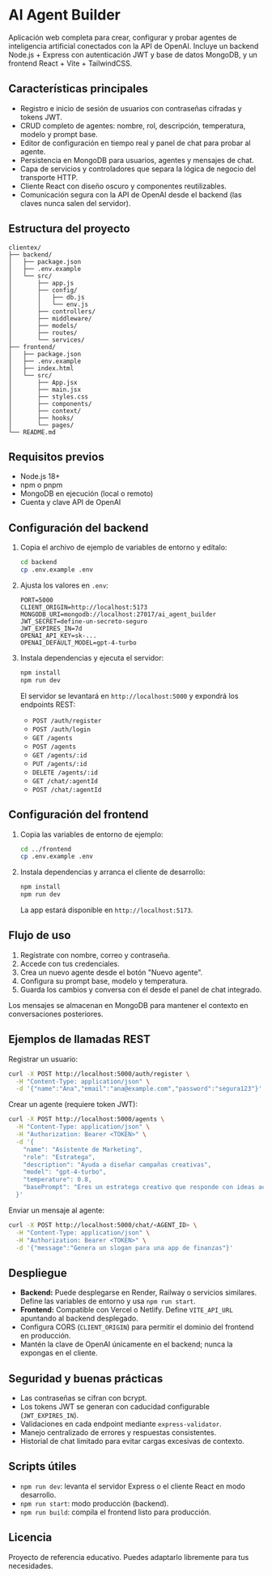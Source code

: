 # AI Agent Builder

Aplicación web completa para crear, configurar y probar agentes de inteligencia artificial conectados con la API de OpenAI. Incluye un backend Node.js + Express con autenticación JWT y base de datos MongoDB, y un frontend React + Vite + TailwindCSS.

## Características principales

- Registro e inicio de sesión de usuarios con contraseñas cifradas y tokens JWT.
- CRUD completo de agentes: nombre, rol, descripción, temperatura, modelo y prompt base.
- Editor de configuración en tiempo real y panel de chat para probar al agente.
- Persistencia en MongoDB para usuarios, agentes y mensajes de chat.
- Capa de servicios y controladores que separa la lógica de negocio del transporte HTTP.
- Cliente React con diseño oscuro y componentes reutilizables.
- Comunicación segura con la API de OpenAI desde el backend (las claves nunca salen del servidor).

## Estructura del proyecto

```
clientex/
├── backend/
│   ├── package.json
│   ├── .env.example
│   └── src/
│       ├── app.js
│       ├── config/
│       │   ├── db.js
│       │   └── env.js
│       ├── controllers/
│       ├── middleware/
│       ├── models/
│       ├── routes/
│       └── services/
├── frontend/
│   ├── package.json
│   ├── .env.example
│   ├── index.html
│   └── src/
│       ├── App.jsx
│       ├── main.jsx
│       ├── styles.css
│       ├── components/
│       ├── context/
│       ├── hooks/
│       └── pages/
└── README.md
```

## Requisitos previos

- Node.js 18+
- npm o pnpm
- MongoDB en ejecución (local o remoto)
- Cuenta y clave API de OpenAI

## Configuración del backend

1. Copia el archivo de ejemplo de variables de entorno y edítalo:

   ```bash
   cd backend
   cp .env.example .env
   ```

2. Ajusta los valores en `.env`:

   ```env
   PORT=5000
   CLIENT_ORIGIN=http://localhost:5173
   MONGODB_URI=mongodb://localhost:27017/ai_agent_builder
   JWT_SECRET=define-un-secreto-seguro
   JWT_EXPIRES_IN=7d
   OPENAI_API_KEY=sk-...
   OPENAI_DEFAULT_MODEL=gpt-4-turbo
   ```

3. Instala dependencias y ejecuta el servidor:

   ```bash
   npm install
   npm run dev
   ```

   El servidor se levantará en `http://localhost:5000` y expondrá los endpoints REST:

   - `POST /auth/register`
   - `POST /auth/login`
   - `GET /agents`
   - `POST /agents`
   - `GET /agents/:id`
   - `PUT /agents/:id`
   - `DELETE /agents/:id`
   - `GET /chat/:agentId`
   - `POST /chat/:agentId`

## Configuración del frontend

1. Copia las variables de entorno de ejemplo:

   ```bash
   cd ../frontend
   cp .env.example .env
   ```

2. Instala dependencias y arranca el cliente de desarrollo:

   ```bash
   npm install
   npm run dev
   ```

   La app estará disponible en `http://localhost:5173`.

## Flujo de uso

1. Regístrate con nombre, correo y contraseña.
2. Accede con tus credenciales.
3. Crea un nuevo agente desde el botón "Nuevo agente".
4. Configura su prompt base, modelo y temperatura.
5. Guarda los cambios y conversa con él desde el panel de chat integrado.

Los mensajes se almacenan en MongoDB para mantener el contexto en conversaciones posteriores.

## Ejemplos de llamadas REST

Registrar un usuario:

```bash
curl -X POST http://localhost:5000/auth/register \
  -H "Content-Type: application/json" \
  -d '{"name":"Ana","email":"ana@example.com","password":"segura123"}'
```

Crear un agente (requiere token JWT):

```bash
curl -X POST http://localhost:5000/agents \
  -H "Content-Type: application/json" \
  -H "Authorization: Bearer <TOKEN>" \
  -d '{
    "name": "Asistente de Marketing",
    "role": "Estratega",
    "description": "Ayuda a diseñar campañas creativas",
    "model": "gpt-4-turbo",
    "temperature": 0.8,
    "basePrompt": "Eres un estratega creativo que responde con ideas accionables."
  }'
```

Enviar un mensaje al agente:

```bash
curl -X POST http://localhost:5000/chat/<AGENT_ID> \
  -H "Content-Type: application/json" \
  -H "Authorization: Bearer <TOKEN>" \
  -d '{"message":"Genera un slogan para una app de finanzas"}'
```

## Despliegue

- **Backend:** Puede desplegarse en Render, Railway o servicios similares. Define las variables de entorno y usa `npm run start`.
- **Frontend:** Compatible con Vercel o Netlify. Define `VITE_API_URL` apuntando al backend desplegado.
- Configura CORS (`CLIENT_ORIGIN`) para permitir el dominio del frontend en producción.
- Mantén la clave de OpenAI únicamente en el backend; nunca la expongas en el cliente.

## Seguridad y buenas prácticas

- Las contraseñas se cifran con bcrypt.
- Los tokens JWT se generan con caducidad configurable (`JWT_EXPIRES_IN`).
- Validaciones en cada endpoint mediante `express-validator`.
- Manejo centralizado de errores y respuestas consistentes.
- Historial de chat limitado para evitar cargas excesivas de contexto.

## Scripts útiles

- `npm run dev`: levanta el servidor Express o el cliente React en modo desarrollo.
- `npm run start`: modo producción (backend).
- `npm run build`: compila el frontend listo para producción.

## Licencia

Proyecto de referencia educativo. Puedes adaptarlo libremente para tus necesidades.
